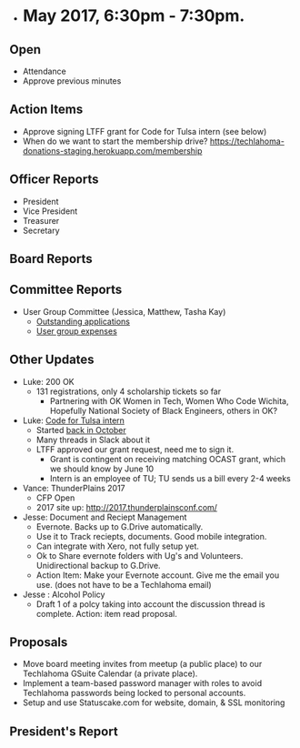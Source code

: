 * # May 2017, 6:30pm - 7:30pm.

## Open
* Attendance
* Approve previous minutes

## Action Items
* Approve signing LTFF grant for Code for Tulsa intern (see below)
* When do we want to start the membership drive? https://techlahoma-donations-staging.herokuapp.com/membership

## Officer Reports
* President
* Vice President
* Treasurer
* Secretary

## Board Reports


## Committee Reports
* User Group Committee (Jessica, Matthew, Tasha Kay)
  * [Outstanding applications](https://drive.google.com/open?id=12Z_a0h_E-VPeIC-NgNsw9kSPdkJSi0S52yK2zoeVkcI)
  * [User group expenses](https://drive.google.com/open?id=1qwm54kk_yB6RCDB33O9m0YeUoJkOoV2B945wTAhZcZY)
## Other Updates
* Luke: 200 OK
  * 131 registrations, only 4 scholarship tickets so far
    * Partnering with OK Women in Tech, Women Who Code Wichita, Hopefully National Society of Black Engineers, others in OK?
* Luke: [Code for Tulsa intern](https://docs.google.com/document/d/1AgpXspqSi3Ri-7Zuo1ClGY-DAQiSnBdqt3mjgekYyWE/edit)
  * Started [back in October](https://github.com/techlahoma/board_meetings/blob/6f752122023f642fad93a9b359c0cebab1cc6f8a/2016/10_october.md#individual-projects)
  * Many threads in Slack about it
  * LTFF approved our grant request, need me to sign it.
    * Grant is contingent on receiving matching OCAST grant, which we should know by June 10
    * Intern is an employee of TU; TU sends us a bill every 2-4 weeks
* Vance: ThunderPlains 2017
  * CFP Open
  * 2017 site up: http://2017.thunderplainsconf.com/
* Jesse: Document and Reciept Management
  * Evernote. Backs up to G.Drive automatically.
  * Use it to Track reciepts, documents. Good mobile integration.
  * Can integrate with Xero, not fully setup yet.
  * Ok to Share evernote folders with Ug's and Volunteers. Unidirectional backup to G.Drive.
  * Action Item: Make your Evernote account. Give me the email you use. (does not have to be a Techlahoma email)
* Jesse : Alcohol Policy
  * Draft 1 of a polcy taking into account the discussion thread is complete. Action: item read proposal.
## Proposals
* Move board meeting invites from meetup (a public place) to our Techlahoma GSuite Calendar (a private place).
* Implement a team-based password manager with roles to avoid Techlahoma passwords being locked to personal accounts.
* Setup and use Statuscake.com for website, domain, & SSL monitoring
  
## President's Report 
